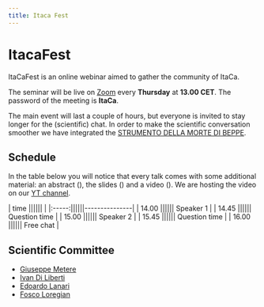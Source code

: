 ```yaml
---
title: Itaca Fest
---
```


# ItacaFest

ItaCaFest is an online webinar aimed to gather the community of ItaCa. 

The seminar will be live on [Zoom]() every __Thursday__ at __13.00 CET__. The password of the meeting is __ItaCa__. 

The main event will last a couple of hours, but everyone is invited to stay longer for the (scientific) chat. In order to make the scientific conversation smoother we have integrated the [STRUMENTO DELLA MORTE DI BEPPE]().

## Schedule

In the table below you will notice that every talk comes with some additional material: an abstract (<i class="fas fa-quote-right"></i>), the slides (<i class="fas fa-book-open"></i>) and a video (<i class="fab fa-youtube"></i>). We are hosting the video on our [YT channel]().

| time  ||||||               |
|:-----:||||||---------------|
| 14.00 |||||| Speaker 1     |
| 14.45 |||||| Question time |
| 15.00 |||||| Speaker 2     |
| 15.45 |||||| Question time |
| 16.00 |||||| Free chat     |


## Scientific Committee

- [Giuseppe Metere](http://math.unipa.it/metere/)
- [Ivan Di Liberti](https://diliberti.github.io)
- [Edoardo Lanari](https://sites.google.com/view/edoardo-lanari/)
- [Fosco Loregian](http://tetrapharmakon.github.io)